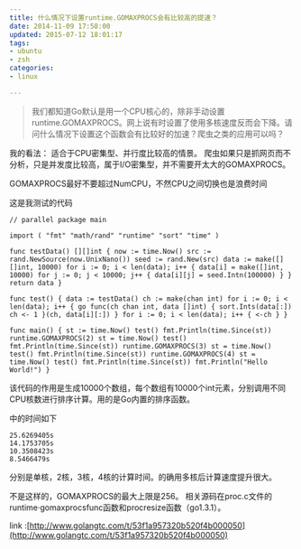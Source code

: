 ```yaml
---
title: 什么情况下设置runtime.GOMAXPROCS会有比较高的提速？
date: 2014-11-09 17:58:00
updated: 2015-07-12 18:01:17
tags: 
- ubuntu
- zsh
categories: 
- linux

---
```

> 我们都知道Go默认是用一个CPU核心的，除非手动设置runtime.GOMAXPROCS。网上说有时设置了使用多核速度反而会下降。请问什么情况下设置这个函数会有比较好的加速？爬虫之类的应用可以吗？

我的看法： 适合于CPU密集型、并行度比较高的情景。 爬虫如果只是抓网页而不分析，只是并发度比较高，属于I/O密集型，并不需要开太大的GOMAXPROCS。

GOMAXPROCS最好不要超过NumCPU，不然CPU之间切换也是浪费时间


<!--more-->


这是我测试的代码

    // parallel package main
    
    import ( "fmt" "math/rand" "runtime" "sort" "time" )
    
    func testData() [][]int { now := time.Now() src := rand.NewSource(now.UnixNano()) seed := rand.New(src) data := make([][]int, 10000) for i := 0; i < len(data); i++ { data[i] = make([]int, 10000) for j := 0; j < 10000; j++ { data[i][j] = seed.Intn(100000) } } return data }
    
    func test() { data := testData() ch := make(chan int) for i := 0; i < len(data); i++ { go func(ch chan int, data []int) { sort.Ints(data[:]) ch <- 1 }(ch, data[i][:]) } for i := 0; i < len(data); i++ { <-ch } }
    
    func main() { st := time.Now() test() fmt.Println(time.Since(st)) runtime.GOMAXPROCS(2) st = time.Now() test() fmt.Println(time.Since(st)) runtime.GOMAXPROCS(3) st = time.Now() test() fmt.Println(time.Since(st)) runtime.GOMAXPROCS(4) st = time.Now() test() fmt.Println(time.Since(st)) fmt.Println("Hello World!") }

该代码的作用是生成10000个数组，每个数组有10000个int元素，分别调用不同CPU核数进行排序计算。用的是Go内置的排序函数。

中的时间如下

    25.6269405s
    14.1753705s
    10.3508423s
    8.5466479s

分别是单核，2核，3核，4核的计算时间。的确用多核后计算速度提升很大。


不是这样的，GOMAXPROCS的最大上限是256。 相关源码在proc.c文件的runtime·gomaxprocsfunc函数和procresize函数（go1.3.1）。

link :[http://www.golangtc.com/t/53f1a957320b520f4b000050](http://www.golangtc.com/t/53f1a957320b520f4b000050)